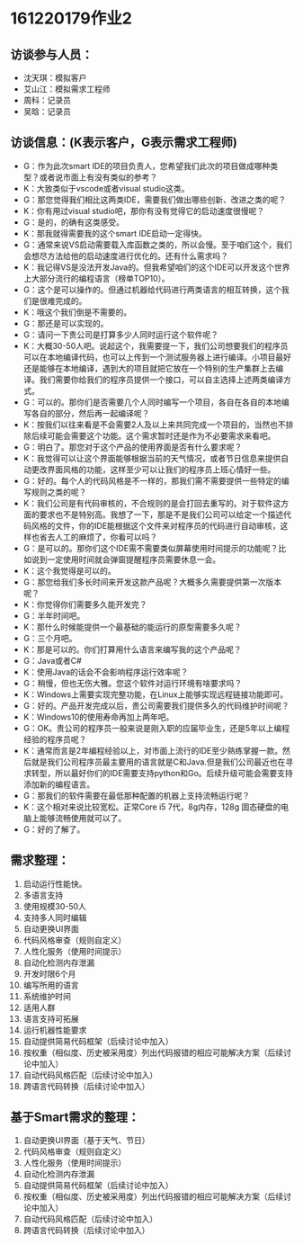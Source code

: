 # **161220179作业2**
## **访谈参与人员**：
+ 沈天琪：模拟客户
+ 艾山江：模拟需求工程师
+ 周科：记录员
+ 吴晗：记录员
## **访谈信息**：(K表示客户，G表示需求工程师)
+ G：作为此次smart IDE的项目负责人，您希望我们此次的项目做成哪种类型？或者说市面上有没有类似的参考？
+ K：大致类似于vscode或者visual studio这类。
+ G：那您觉得我们相比这两类IDE，需要我们做出哪些创新、改进之类的呢？
+ K：你有用过visual studio吧，那你有没有觉得它的启动速度很慢呢？
+ G：是的，的确有这类感受。
+ K：那我就得需要我的这个smart IDE启动一定得快。
+ G：通常来说VS启动需要载入库函数之类的，所以会慢。至于咱们这个，我们会想尽方法给他的启动速度进行优化的。还有什么需求吗？
+ K：我记得VS是没法开发Java的。但我希望咱们的这个IDE可以开发这个世界上大部分流行的编程语言（榜单TOP10）。
+ G：这个是可以操作的。但通过机器给代码进行两类语言的相互转换，这个我们是很难完成的。
+ K：哦这个我们倒是不需要的。
+ G：那还是可以实现的。
+ G：请问一下贵公司是打算多少人同时运行这个软件呢？
+ K：大概30-50人吧。说起这个，我需要提一下，我们公司想要我们的程序员可以在本地编译代码，也可以上传到一个测试服务器上进行编译。小项目最好还是能够在本地编译，遇到大的项目就把它放在一个特别的生产集群上去编译。我们需要你给我们的程序员提供一个接口，可以自主选择上述两类编译方式。
+ G：可以的。那你们是否需要几个人同时编写一个项目，各自在各自的本地编写各自的部分，然后再一起编译呢？
+ K：按我们以往来看是不会需要2人及以上来共同完成一个项目的，当然也不排除后续可能会需要这个功能。这个需求暂时还是作为不必要需求来看吧。
+ G：明白了。那您对于这个产品的使用界面是否有什么要求呢？
+ K：我觉得可以让这个界面能够根据当前的天气情况，或者节日信息来提供自动更改界面风格的功能，这样至少可以让我们的程序员上班心情好一些。
+ G：好的。每个人的代码风格是不一样的，那我们需不需要提供一些特定的编写规则之类的呢？
+ K：我们公司是有代码审核的，不合规则的是会打回去重写的。对于软件这方面的要求也不是特别高。我想了一下，那是不是我们公司可以给定一个描述代码风格的文件，你的IDE能根据这个文件来对程序员的代码进行自动审核，这样也省去人工的麻烦了，你看可以吗？
+ G：是可以的。那你们这个IDE需不需要类似屏幕使用时间提示的功能呢？比如说到一定使用时间就会弹窗提醒程序员需要休息一会。
+ K：这个我觉得是可以的。
+ G：那您给我们多长时间来开发这款产品呢？大概多久需要提供第一次版本呢？
+ K：你觉得你们需要多久能开发完？
+ G：半年时间吧。
+ K：那什么时候能提供一个最基础的能运行的原型需要多久呢？
+ G：三个月吧。
+ K：那是可以的。你们打算用什么语言来编写我的这个产品呢？
+ G：Java或者C#
+ K：使用Java的话会不会影响程序运行效率呢？
+ G：稍慢，但也无伤大雅。您这个软件对运行环境有啥要求吗？
+ K：Windows上需要实现完整功能，在Linux上能够实现远程链接功能即可。
+ G：好的。产品开发完成以后，贵公司需要我们提供多久的代码维护时间呢？
+ K：Windows10的使用寿命再加上两年吧。
+ G：OK。贵公司的程序员一般来说是刚入职的应届毕业生，还是5年以上编程经验的程序员呢？
+ K：通常而言是2年编程经验以上，对市面上流行的IDE至少熟练掌握一款。然后就是我们公司程序员最主要用的语言就是C和Java.但是我们公司最近也在寻求转型，所以最好你们的IDE需要支持python和Go。后续升级可能会需要支持添加新的编程语言。
+ G：那我们的软件需要在最低那种配置的机器上支持流畅运行呢？
+ K：这个相对来说比较宽松。正常Core i5 7代，8g内存，128g 固态硬盘的电脑上能够流畅使用就可以了。
+ G：好的了解了。
## **需求整理：**
1.	启动运行性能快。
2.	多语言支持
3.	使用规模30-50人
4.	支持多人同时编辑
5.	自动更换UI界面
6.	代码风格审查（规则自定义）
7.	人性化服务（使用时间提示）
8.	自动化检测内存泄漏
9.	开发时限6个月
10.	编写所用的语言
11.	系统维护时间
12.	适用人群
13.	语言支持可拓展
14.	运行机器性能要求
15.	自动提供简易代码框架（后续讨论中加入）
16.	按权重（相似度、历史被采用度）列出代码报错的相应可能解决方案（后续讨论中加入）
17.	自动代码风格匹配（后续讨论中加入）
18.	跨语言代码转换（后续讨论中加入）
## **基于Smart需求的整理：**
1.	自动更换UI界面（基于天气、节日）
2.	代码风格审查（规则自定义）
3.	人性化服务（使用时间提示）
4.	自动化检测内存泄漏
5.	自动提供简易代码框架（后续讨论中加入）
6.	按权重（相似度、历史被采用度）列出代码报错的相应可能解决方案（后续讨论中加入）
7.	自动代码风格匹配（后续讨论中加入）
8.	跨语言代码转换（后续讨论中加入）


